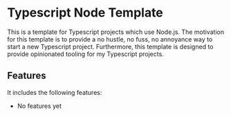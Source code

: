 # Typescript Node Template

This is a template for Typescript projects which use Node.js. The motivation for
this template is to provide a no hustle, no fuss, no annoyance way to start a
new Typescript project. Furthermore, this template is designed to provide
opinionated tooling for my Typescript projects.

## Features

It includes the following features:

- No features yet
